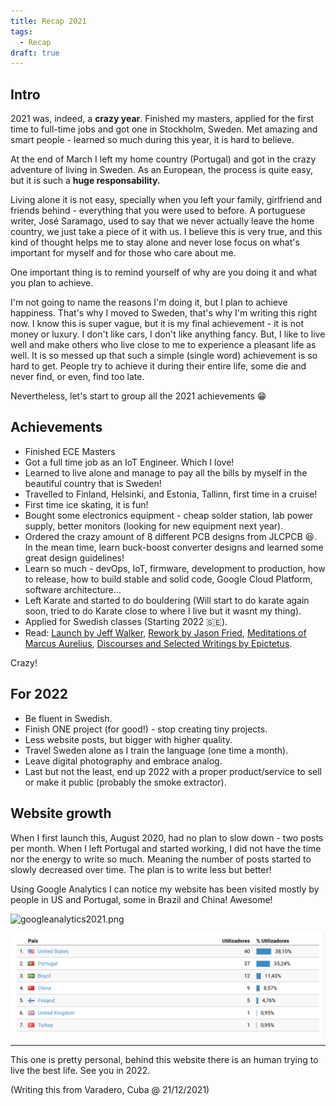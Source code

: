 ```yaml
---
title: Recap 2021
tags:
  - Recap
draft: true
---
```


## Intro

2021 was, indeed, a **crazy year**.
Finished my masters, applied for the first time to full-time jobs and got one in Stockholm, Sweden.
Met amazing and smart people - learned so much during this year, it is hard to believe.

At the end of March I left my home country (Portugal) and got in the crazy adventure of living in Sweden. As an European, the process is quite easy, but it is such a **huge responsability.**

Living alone it is not easy, specially when you left your family, girlfriend and friends behind - everything that you were used to before. A portuguese writer, José Saramago, used to say that we never actually leave the home country, we just take a piece of it with us. I believe this is very true, and this kind of thought helps me to stay alone and never lose focus on what's important for myself and for those who care about me.

One important thing is to remind yourself of why are you doing it and what you plan to achieve.

I'm not going to name the reasons I'm doing it, but I plan to achieve happiness. That's why I moved to Sweden, that's why I'm writing this right now. I know this is super vague, but it is my final achievement - it is not money or luxury. I don't like cars, I don't like anything fancy. But, I like to live well and make others who live close to me to experience a pleasant life as well.
It is so messed up that such a simple (single word) achievement is so hard to get. People try to achieve it during their entire life, some die and never find, or even, find too late.

Nevertheless, let's start to group all the 2021 achievements 😁

## Achievements

* Finished ECE Masters
* Got a full time job as an IoT Engineer. Which I love!
* Learned to live alone and manage to pay all the bills by myself in the beautiful country that is Sweden!
* Travelled to Finland, Helsinki, and Estonia, Tallinn, first time in a cruise!
* First time ice skating, it is fun!
* Bought some electronics equipment - cheap solder station, lab power supply, better monitors (looking for new equipment next year).
* Ordered the crazy amount of 8 different PCB designs from JLCPCB 😆. In the mean time, learn buck-boost converter designs and learned some great design guidelines!
* Learn so much - devOps, IoT, firmware, development to production, how to release, how to build stable and solid code, Google Cloud Platform, software architecture...
* Left Karate and started to do bouldering (Will start to do karate again soon, tried to do Karate close to where I live but it wasnt my thing).
* Applied for Swedish classes (Starting 2022 🇸🇪).
* Read: [Launch by Jeff Walker](https://www.google.com/url?sa=t&rct=j&q=&esrc=s&source=web&cd=&ved=2ahUKEwjOucno4_X0AhUtQjABHcldBEwQFnoECAMQAQ&url=https%3A%2F%2Fwww.amazon.com%2FLaunch-Internet-Millionaires-Anything-Business%2Fdp%2F1630470171&usg=AOvVaw34wuTijbWFSTJ0b9mOSkM-), [Rework by Jason Fried](https://www.amazon.com/Rework-Jason-Fried/dp/0307463745/ref=sr_1_2?crid=3TY6BQ6BVUFWM&keywords=rework+change+the+way+you+work+forever&qid=1640120279&s=books&sprefix=rework%2Cstripbooks-intl-ship%2C205&sr=1-2), [Meditations of Marcus Aurelius](https://www.amazon.com/Meditations-Annotated-Marcus-Aurelius/dp/1541673859/ref=sr_1_1?crid=22UPO8HHM15QT&keywords=marcus+aurelius+meditations&qid=1640120327&s=books&sprefix=Marcus+aurel%2Cstripbooks-intl-ship%2C149&sr=1-1), [Discourses and Selected Writings by Epictetus](https://www.amazon.com/Discourses-Selected-Writings-Penguin-Classics/dp/0140449469/ref=sr_1_1?crid=2PW5AISW6AMY8&keywords=epictetus+discourses&qid=1640120374&s=books&sprefix=Epictetus%2Cstripbooks-intl-ship%2C222&sr=1-1).

Crazy!

## For 2022

* Be fluent in Swedish.
* Finish ONE project (for good!) - stop creating tiny projects.
* Less website posts, but bigger with higher quality.
* Travel Sweden alone as I train the language (one time a month).
* Leave digital photography and embrace analog.
* Last but not the least, end up 2022 with a proper product/service to sell or make it public (probably the smoke extractor).

## Website growth

When I first launch this, August 2020, had no plan to slow down - two posts per month. When I left Portugal and started working, I did not have the time nor the energy to write so much. Meaning the number of posts started to slowly decreased over time. The plan is to write less but better!

Using Google Analytics I can notice my website has been visited mostly by people in US and Portugal, some in Brazil and China! Awesome!

![googleanalytics2021.png](img/googleanalytics2021.png)

![countryvisit2021.png](img/countryvisit2021.png)

***

This one is pretty personal, behind this website there is an human trying to live the best life. See you in 2022.

(Writing this from Varadero, Cuba @ 21/12/2021)
